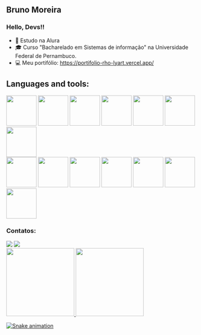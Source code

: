## Bruno Moreira
### Hello, Devs!!


- 🎒 Estudo na Alura
- 🎓 Curso "Bacharelado em Sistemas de informação" na Universidade Federal de Pernambuco.
- 💻 Meu portifólio: https://portifolio-rho-lyart.vercel.app/

## Languages and tools:

            
<img src="https://cdn.jsdelivr.net/gh/devicons/devicon/icons/css3/css3-plain-wordmark.svg" width="80" height="80"/>           <img src="https://cdn.jsdelivr.net/gh/devicons/devicon/icons/html5/html5-plain-wordmark.svg" width="80" height="80"/>              <img src="https://cdn.jsdelivr.net/gh/devicons/devicon/icons/javascript/javascript-original.svg" width="80" height="80"/>          <img src="https://cdn.jsdelivr.net/gh/devicons/devicon/icons/react/react-original-wordmark.svg" width="80" height="80"/>           <img src="https://cdn.jsdelivr.net/gh/devicons/devicon/icons/typescript/typescript-plain.svg" width="80" height="80" />            <img src="https://cdn.jsdelivr.net/gh/devicons/devicon/icons/jquery/jquery-plain-wordmark.svg" width="80" height="80" />           <img src="https://toppng.com/uploads/preview/react-native-svg-transformer-allows-you-import-svg-aperture-science-innovators-logo-11562851994zqcpwozsvy.png"  width="80" height="80" />       
<img src="https://cdn.jsdelivr.net/gh/devicons/devicon/icons/nextjs/nextjs-original-wordmark.svg"  width="80" height="80"/>   <img src="https://cdn.jsdelivr.net/gh/devicons/devicon/icons/vuejs/vuejs-original-wordmark.svg" width="80" height="80" />          <img src="https://cdn.jsdelivr.net/gh/devicons/devicon/icons/git/git-original.svg" width="80" height="80" />                       <img src="https://cdn.jsdelivr.net/gh/devicons/devicon/icons/eslint/eslint-original-wordmark.svg" width="80" height="80"  />       <img src="https://cdn.jsdelivr.net/gh/devicons/devicon/icons/bootstrap/bootstrap-plain-wordmark.svg" width="80" height="80" />     <img src="https://cdn.jsdelivr.net/gh/devicons/devicon/icons/python/python-original-wordmark.svg" width="80" height="80" />        <img src="https://cdn.jsdelivr.net/gh/devicons/devicon/icons/sass/sass-original.svg" width="80" height="80" />
          
            

            
 ### Contatos:

<div>
  <a href = "mailto:brunom764@gmail.com"><img src="https://img.shields.io/badge/Gmail-D14836?style=for-the-badge&logo=gmail&logoColor=white" target="_blank"></a>      
  <a href="https://www.linkedin.com/in/bruno-miguel-a08022239/" target="_blank"><img src="https://img.shields.io/badge/-LinkedIn-%230077B5?style=for-the-badge&logo=linkedin&logoColor=white" target="_blank"></a>   
</div>
          
<div>
<a href="https://github.com/seu-usuário-aqui">
<img height="180em" src="https://github-readme-stats.vercel.app/api/top-langs/?username=brunom764&layout=compact&langs_count=7&theme=dracula"/>
<img height="180em" src="https://github-readme-stats.vercel.app/api?username=brunom764&show_icons=true&theme=dracula&include_all_commits=true&count_private=true"/>
</div>
            
![Snake animation](https://github.com/seu-usuário-aqui/seu-usuário-aqui/blob/output/github-contribution-grid-snake.svg)

